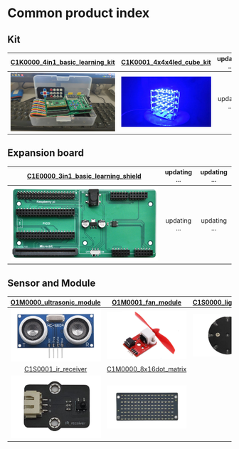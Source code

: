 # Common product index

## Kit
| [C1K0000_4in1_basic_learning_kit](../C1K0000_4in1_basic_learning_kit/C1K0000_4in1_basic_learning_kit.md) | [C1K0001_4x4x4led_cube_kit](../C1K0001_4x4x4led_cube_kit/C1K0001_4x4x4led_cube_kit.md) | updating ... |
| :--: | :--: | :--: |
| [![img](../../_static/common_product/C1K0000_4in1_basic_learning_kit/9img.png)](../C1E0000_3in1_basic_learning_shield/C1E0000_3in1_basic_learning_shield.md) | ![Img](../../_static/common_product/C1K0001_4x4x4led_cube_kit/4img.png) | updating ... |

## Expansion board
| [C1E0000_3in1_basic_learning_shield](../C1E0000_3in1_basic_learning_shield/C1E0000_3in1_basic_learning_shield.md) | updating ... | updating ... |
| :--: | :--: | :--: |
| ![img](../../_static/common_product/C1E0000_3in1_basic_learning_shield/1img.png) | updating ... | updating ... |

## Sensor and Module
| [O1M0000_ultrasonic_module](../../outsourcing/O1M0000_ultrasonic_module/O1M0000_ultrasonic_module.md) | [O1M0001_fan_module](../../outsourcing/O1M0001_fan_module/O1M0001_fan_module.md) | [C1S0000_light_sensor](../C1S0000_light_sensor/C1S0000_light_sensor.md) |           
| :--: | :--: | :--: |
| ![img](../../_static/outsourcing/O1M0000_ultrasonic_module/1img.png) | ![img](../../_static/outsourcing/O1M0001_fan_module/1img.png) | ![Img](../../_static/common_product/C1S0000_light_sensor/1img.png) |     
| [C1S0001_ir_receiver](../C1S0001_ir_receiver/C1S0001_ir_receiver.md) | [C1M0000_8x16dot_matrix](../C1M0000_8x16dot_matrix/C1M0000_8x16dot_matrix.md) |  |    
| ![Img](../../_static/common_product/C1S0001_ir_receiver/3img.png)    | ![Img](../../_static/common_product/C1M0000_8x16dot_matrix/3img.png) |  |    
